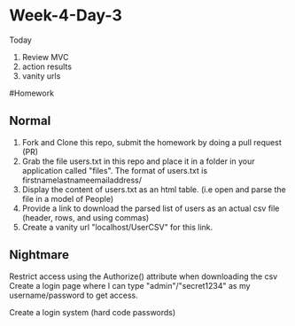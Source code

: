 # Week-4-Day-3


Today
1. Review MVC
1. action results
1. vanity urls


#Homework

Normal
-----
1. Fork and Clone this repo, submit the homework by doing a pull request (PR)
2. Grab the file users.txt in this repo and place it in a folder in your application called "files". The format of users.txt is firstname<space>lastname<space>emailaddress/
3. Display the content of users.txt as an html table. (i.e open and parse the file in a model of People)
3. Provide a link to download the parsed list of users as an actual csv file (header, rows, and using commas)
4. Create a vanity url "localhost/UserCSV" for this link.


Nightmare
-------
Restrict access using the Authorize() attribute when downloading the csv
Create a login page where I can type "admin"/"secret1234" as my username/password to get access.




Create a login system (hard code passwords)
